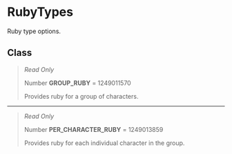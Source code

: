 # RubyTypes
Ruby type options.

## Class
> *Read Only* 
> 
> Number **GROUP_RUBY** = 1249011570
> 
> Provides ruby for a group of characters.
*** 
> *Read Only* 
> 
> Number **PER_CHARACTER_RUBY** = 1249013859
> 
> Provides ruby for each individual character in the group.

